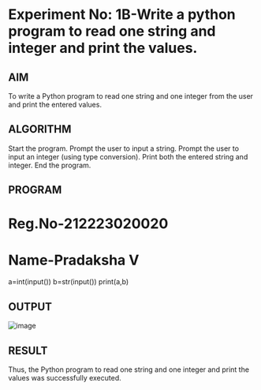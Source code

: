 # Experiment No: 1B-Write a python program to read one string and integer and print the values.

## AIM  
To write a Python program to read one string and one integer from the user and print the entered values.

## ALGORITHM  
Start the program.
Prompt the user to input a string.
Prompt the user to input an integer (using type conversion).
Print both the entered string and integer.
End the program.

## PROGRAM

# Reg.No-212223020020
# Name-Pradaksha V
a=int(input())
b=str(input())
print(a,b)

## OUTPUT
![image](https://github.com/user-attachments/assets/01a2173e-ff26-4a6b-8042-16376f3cc1ef)

## RESULT
Thus, the Python program to read one string and one integer and print the values was successfully executed.
